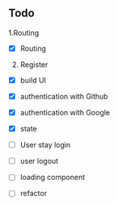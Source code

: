 ## Todo

1.Routing

- [x] Routing

2. Register

- [x] build UI
- [x] authentication with Github
- [x] authentication with Google
- [x] state
- [ ] User stay login
- [ ] user logout

- [ ] loading component
- [ ] refactor

